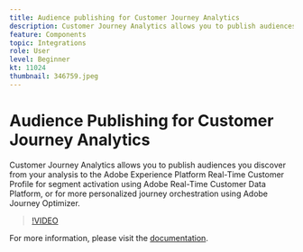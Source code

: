 ```yaml
---
title: Audience publishing for Customer Journey Analytics
description: Customer Journey Analytics allows you to publish audiences you discover from your analysis to the Adobe Experience Platform Real-Time Customer Profile for segment activation using Adobe Real-Time Customer Data Platform, or for more personalized journey orchestration using Adobe Journey Optimizer. (Should be between 60 and 160 characters, but is 297 characters)
feature: Components
topic: Integrations
role: User
level: Beginner
kt: 11024
thumbnail: 346759.jpeg
---
```


# Audience Publishing for Customer Journey Analytics

Customer Journey Analytics allows you to publish audiences you discover from your analysis to the Adobe Experience Platform Real-Time Customer Profile for segment activation using Adobe Real-Time Customer Data Platform, or for more personalized journey orchestration using Adobe Journey Optimizer.

>[!VIDEO](https://video.tv.adobe.com/v/346759/?quality=12&learn=on)

For more information, please visit the [documentation](https://experienceleague.adobe.com/docs/analytics-platform/using/cja-components/audiences/audiences-overview.html?lang=en).
